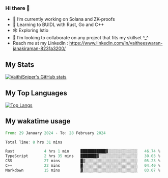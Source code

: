 ### Hi there 👋

- 🔭 I’m currently working on Solana and ZK-proofs
- 📖 Learning to BUIDL with Rust, Go and C++
- 🕸️ Exploring Istio
- 👯 I’m looking to collaborate on any project that fits my skillset ^_^
- Reach me at my LinkedIn : https://www.linkedin.com/in/vaitheeswaran-janakiraman-8231a3200/

## My Stats
[![VaithiSniper's GitHub stats](https://github-readme-stats.vercel.app/api?username=VaithiSniper&hide=stars&theme=radical)](https://github.com/anuraghazra/github-readme-stats)

## My Top Languages

[![Top Langs](https://github-readme-stats.vercel.app/api/top-langs/?username=VaithiSniper&layout=compact)](https://github.com/anuraghazra/github-readme-stats)

## My wakatime usage

<!--START_SECTION:waka-->

```rust
From: 29 January 2024 - To: 28 February 2024

Total Time: 8 hrs 31 mins

Rust             4 hrs 1 min     ███████████▓░░░░░░░░░░░░░   46.74 %
TypeScript       2 hrs 35 mins   ███████▓░░░░░░░░░░░░░░░░░   30.03 %
CSS              27 mins         █▒░░░░░░░░░░░░░░░░░░░░░░░   05.23 %
C++              22 mins         █░░░░░░░░░░░░░░░░░░░░░░░░   04.40 %
Markdown         15 mins         ▓░░░░░░░░░░░░░░░░░░░░░░░░   03.07 %
```

<!--END_SECTION:waka-->
